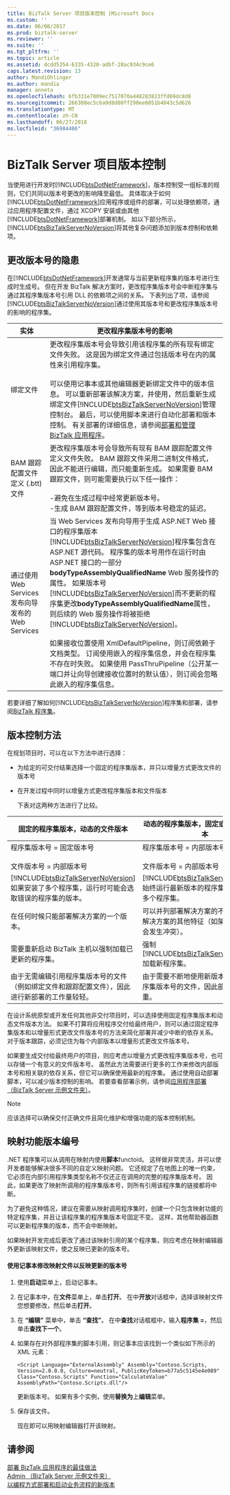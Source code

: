 ```yaml
---
title: BizTalk Server 项目版本控制 |Microsoft Docs
ms.custom: ''
ms.date: 06/08/2017
ms.prod: biztalk-server
ms.reviewer: ''
ms.suite: ''
ms.tgt_pltfrm: ''
ms.topic: article
ms.assetid: dcdd5354-6335-4320-adbf-28ac934c9ce6
caps.latest.revision: 13
author: MandiOhlinger
ms.author: mandia
manager: anneta
ms.openlocfilehash: 6fb331e7809ec7517070a448283823ffd69dc8d8
ms.sourcegitcommit: 266308ec5c6a9d8d80ff298ee6051b4843c5d626
ms.translationtype: MT
ms.contentlocale: zh-CN
ms.lasthandoff: 06/27/2018
ms.locfileid: "36984486"
---
```

# <a name="biztalk-server-project-versioning"></a>BizTalk Server 项目版本控制
当使用进行开发时[!INCLUDE[btsDotNetFramework](../includes/btsdotnetframework-md.md)]，版本控制受一组标准的规则，它们共同以版本号更改的影响降至最低。 具体取决于如何[!INCLUDE[btsDotNetFramework](../includes/btsdotnetframework-md.md)]应用程序或组件的部署，可以处理依赖项，通过应用程序配置文件，通过 XCOPY 安装或由其他[!INCLUDE[btsDotNetFramework](../includes/btsdotnetframework-md.md)]部署机制。 如以下部分所示，[!INCLUDE[btsBizTalkServerNoVersion](../includes/btsbiztalkservernoversion-md.md)]将其他复杂问题添加到版本控制和依赖项。  

## <a name="implications-of-changing-version-numbers"></a>更改版本号的隐患  
 在[!INCLUDE[btsDotNetFramework](../includes/btsdotnetframework-md.md)]开发通常与当前更新程序集的版本号进行生成时生成号。 但在开发 BizTalk 解决方案时，更改程序集版本号会中断程序集与通过其程序集版本号引用 DLL 的依赖项之间的关系。 下表列出了项，请参阅[!INCLUDE[btsBizTalkServerNoVersion](../includes/btsbiztalkservernoversion-md.md)]通过使用其版本号和更改程序集版本号的影响的程序集。  


|                               实体                               |                                                                                                                                                                                                                                                                                                                                                                                                                                                                                                                                                               更改程序集版本号的影响                                                                                                                                                                                                                                                                                                                                                                                                                                                                                                                                                               |
|--------------------------------------------------------------------|------------------------------------------------------------------------------------------------------------------------------------------------------------------------------------------------------------------------------------------------------------------------------------------------------------------------------------------------------------------------------------------------------------------------------------------------------------------------------------------------------------------------------------------------------------------------------------------------------------------------------------------------------------------------------------------------------------------------------------------------------------------------------------------------------------------------------------------------------------------------------------------------------------------------------------------------------------------------------------------------------------------------------------------------------------------------------------------------------------------------------------------------------------------------|
|                           绑定文件                            |                                                                                                                                                                                                           更改程序集版本号会导致引用该程序集的所有现有绑定文件失败。 这是因为绑定文件通过包括版本号在内的属性来引用程序集。<br /><br /> 可以使用记事本或其他编辑器更新绑定文件中的版本信息。 可以重新部署该解决方案，并使用，然后重新生成绑定文件[!INCLUDE[btsBizTalkServerNoVersion](../includes/btsbiztalkservernoversion-md.md)]管理控制台。 最后，可以使用脚本来进行自动化部署和版本控制。 有关部署的详细信息，请参阅[部署和管理 BizTalk 应用程序](../core/deploying-and-managing-biztalk-applications.md)。                                                                                                                                                                                                            |
|            BAM 跟踪配置文件定义 (.btt) 文件            |                                                                                                                                                                                                                                                                                                                                           更改程序集版本号会导致所有现有 BAM 跟踪配置文件定义文件失败。 BAM 跟踪文件采用二进制文件格式，因此不能进行编辑，而只能重新生成。 如果需要 BAM 跟踪文件，则可能需要执行以下任一操作：<br /><br /> -避免在生成过程中经常更新版本号。<br />-生成 BAM 跟踪配置文件，等到版本号稳定的延迟。                                                                                                                                                                                                                                                                                                                                            |
| 通过使用 Web Services 发布向导发布的 Web Services | 当 Web Services 发布向导用于生成 ASP.NET Web 接口的程序集版本[!INCLUDE[btsBizTalkServerNoVersion](../includes/btsbiztalkservernoversion-md.md)]程序集包含在 ASP.NET 源代码。 程序集的版本号用作在运行时由 ASP.NET 接口的一部分**bodyTypeAssemblyQualifiedName** Web 服务操作的属性。 如果版本号[!INCLUDE[btsBizTalkServerNoVersion](../includes/btsbiztalkservernoversion-md.md)]而不更新的程序集更改**bodyTypeAssemblyQualifiedName**属性，则后续的 Web 服务操作将被拒绝[!INCLUDE[btsBizTalkServerNoVersion](../includes/btsbiztalkservernoversion-md.md)]。<br /><br /> 如果接收位置使用 XmlDefaultPipeline，则订阅依赖于文档类型。 订阅使用嵌入的程序集信息，并会在程序集不存在时失败。 如果使用 PassThruPipeline（公开某一端口并让向导创建接收位置时的默认值），则订阅会忽略此嵌入的程序集信息。 |

 若要详细了解如何[!INCLUDE[btsBizTalkServerNoVersion](../includes/btsbiztalkservernoversion-md.md)]程序集和部署，请参阅[BizTalk 程序集](../core/biztalk-assemblies.md)。  

## <a name="approaches-to-versioning"></a>版本控制方法  
 在规划项目时，可以在以下方法中进行选择：  

- 为给定的可交付结果选择一个固定的程序集版本，并只以增量方式更改文件的版本号  

- 在开发过程中同时以增量方式更改程序集版本和文件版本  

  下表对这两种方法进行了比较。  

|                                                                    固定的程序集版本，动态的文件版本                                                                     |                                                            动态的程序集版本，固定或动态的文件版本                                                            |
|-------------------------------------------------------------------------------------------------------------------------------------------------------------------------------------|-------------------------------------------------------------------------------------------------------------------------------------------------------------------------------|
|                                                程序集版本号 = 固定版本号<br /><br /> 文件版本号 = 内部版本号                                                |                                             程序集版本号 = 内部版本号<br /><br /> 文件版本号 = 内部版本号                                             |
|   [!INCLUDE[btsBizTalkServerNoVersion](../includes/btsbiztalkservernoversion-md.md)] 如果安装了多个程序集，运行时可能会选取错误的程序集的版本。    | [!INCLUDE[btsBizTalkServerNoVersion](../includes/btsbiztalkservernoversion-md.md)] 始终运行最新版本的程序集，即使安装了多个程序集。 |
|                                                            在任何时候只能部署解决方案的一个版本。                                                            |               可以并列部署解决方案的不同版本（尽管解决方案的其他特征（如架构定义）可能会发生冲突）。                |
|                                                   需要重新启动 BizTalk 主机以强制加载已更新的程序集。                                                    |                               强制[!INCLUDE[btsBizTalkServerNoVersion](../includes/btsbiztalkservernoversion-md.md)]加载新程序集。                               |
| 由于无需编辑引用程序集版本号的文件（例如绑定文件和跟踪配置文件），因此进行新部署的工作量较轻。 |                   由于需要不断地使用新版本来更新引用程序集版本号的文件，因此部署的工作量较重。                    |

 在设计系统原型或开发任何其他非交付项目时，可以选择使用固定程序集版本和动态文件版本方法。 如果不打算将应用程序交付给最终用户，则可以通过固定程序集版本和以增量形式更改文件版本号的方法来简化部署并减少中断的依存关系。 对于版本跟踪，必须记住为每个内部版本以增量形式更改文件版本号。  

 如果要生成交付给最终用户的项目，则应考虑以增量方式更改程序集版本号，也可以存储一个有意义的文件版本号。 虽然此方法需要进行更多的工作来修改内部版本号和相关联的依存关系，但它可以确保使用最新的程序集。 通过使用自动部署脚本，可以减少版本控制的影响。 若要查看部署示例，请参阅[应用程序部署 （BizTalk Server 示例文件夹）](../core/application-deployment-biztalk-server-samples-folder.md)。  

> [!NOTE]
>  应该选择可以确保交付正确文件且简化维护和增强功能的版本控制机制。  

## <a name="map-function-version-numbering"></a>映射功能版本编号  
 .NET 程序集可以从调用在映射内使用**脚本**functoid。 这样做非常灵活，并可以使开发者能够解决很多不同的自定义映射问题。 它还规定了在地图上的唯一约束，它必须在内部引用程序集类型名称不仅还正在调用的完整的程序集版本号。 因此，如果更改了映射所调用的程序集版本号，则所有引用该程序集的链接都将中断。  

 为了避免这种情况，建议在需要从映射调用程序集时，创建一个只包含映射功能的特定程序集，并且让该程序集的程序集版本号固定不变。 这样，其他帮助器函数可以更新程序集的版本，而不会中断映射。  

 如果映射开发完成后更改了通过该映射引用的某个程序集，则应考虑在映射编辑器外更新该映射文件，使之反映已更新的版本号。  

#### <a name="to-use-notepad-to-modify-the-map-file-to-reflect-updated-version-numbers"></a>使用记事本修改映射文件以反映更新的版本号  

1.  使用**启动**菜单上，启动记事本。  

2.  在记事本中，在**文件**菜单上，单击**打开**。 在中**开放**对话框中，选择该映射文件您想要修改，然后单击**打开**。  

3.  在 **“编辑”** 菜单中，单击 **“查找”**。 在中**查找**对话框框中，输入**程序集 =**，然后单击**查找下一个**。  

4.  如果存在对外部程序集的脚本引用，则记事本应该找到一个类似如下所示的 XML 元素：  

    ```  
    <Script Language="ExternalAssembly" Assembly="Contoso.Scripts, Version=2.0.0.0, Culture=neutral, PublicKeyToken=b77a5c5145e4e089" Class="Contoso.Scripts" Function="CalculateValue" AssemblyPath="Contoso.Scripts.dll"/>  
    ```  

     更新版本号。 如果有多个实例，使用**替换为**上**编辑**菜单。  

5.  保存该文件。  

     现在即可以用映射编辑器打开该映射。  

## <a name="see-also"></a>请参阅  
 [部署 BizTalk 应用程序的最佳做法](../core/best-practices-for-deploying-a-biztalk-application.md)   
 [Admin （BizTalk Server 示例文件夹）](../core/admin-biztalk-server-samples-folder.md)   
 [以编程方式部署和启动业务流程的新版本](../core/deploying-and-starting-a-new-version-of-an-orchestration-programmatically.md)